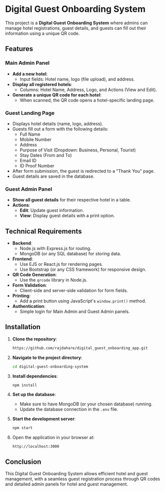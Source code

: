 # Digital Guest Onboarding System

This project is a **Digital Guest Onboarding System** where admins can manage hotel registrations, guest details, and guests can fill out their information using a unique QR code. 

## Features

### Main Admin Panel
- **Add a new hotel**: 
  - Input fields: Hotel name, logo (file upload), and address.
- **Display all registered hotels**: 
  - Columns: Hotel Name, Address, Logo, and Actions (View and Edit).
- **Generate a unique QR code for each hotel**:
  - When scanned, the QR code opens a hotel-specific landing page.

### Guest Landing Page
- Displays hotel details (name, logo, address).
- Guests fill out a form with the following details:
  - Full Name
  - Mobile Number
  - Address
  - Purpose of Visit (Dropdown: Business, Personal, Tourist)
  - Stay Dates (From and To)
  - Email ID
  - ID Proof Number
- After form submission, the guest is redirected to a "Thank You" page.
- Guest details are saved in the database.

### Guest Admin Panel
- **Show all guest details** for their respective hotel in a table.
- **Actions**: 
  - **Edit**: Update guest information.
  - **View**: Display guest details with a print option.

## Technical Requirements

- **Backend**: 
  - Node.js with Express.js for routing.
  - MongoDB (or any SQL database) for storing data.
- **Frontend**: 
  - Use EJS or React.js for rendering pages.
  - Use Bootstrap (or any CSS framework) for responsive design.
- **QR Code Generation**: 
  - Use the `qrcode` library in Node.js.
- **Form Validation**: 
  - Client-side and server-side validation for form fields.
- **Printing**: 
  - Add a print button using JavaScript's `window.print()` method.
- **Authentication**: 
  - Simple login for Main Admin and Guest Admin panels.

## Installation

1. **Clone the repository**:
   ```bash
   https://github.com/rajdahare/digital_guest_onboarding_app.git
   ```

2. **Navigate to the project directory**:
   ```bash
   cd digital-guest-onboarding-system
   ```

3. **Install dependencies**:
   ```bash
   npm install
   ```

4. **Set up the database**:
   - Make sure to have MongoDB (or your chosen database) running.
   - Update the database connection in the `.env` file.

5. **Start the development server**:
   ```bash
   npm start
   ```

6. Open the application in your browser at:
   ```
   http://localhost:3000
   ```



## Conclusion

This Digital Guest Onboarding System allows efficient hotel and guest management, with a seamless guest registration process through QR codes and detailed admin panels for hotel and guest management.
